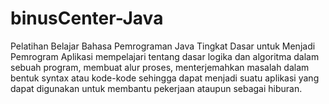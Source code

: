 # binusCenter-Java
Pelatihan Belajar Bahasa Pemrograman Java Tingkat Dasar untuk Menjadi Pemrogram Aplikasi mempelajari tentang dasar logika dan algoritma dalam sebuah program, membuat alur proses, menterjemahkan masalah dalam bentuk syntax atau kode-kode sehingga dapat menjadi suatu aplikasi yang dapat digunakan untuk membantu pekerjaan ataupun sebagai hiburan.
